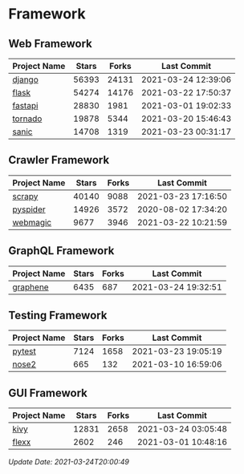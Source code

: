 # Framework

## Web Framework
| Project Name | Stars | Forks | Last Commit |
| ------------ | ----- | ----- | ----------- |
| [django](https://github.com/django/django) | 56393 | 24131 | 2021-03-24 12:39:06 |
| [flask](https://github.com/pallets/flask) | 54274 | 14176 | 2021-03-22 17:50:37 |
| [fastapi](https://github.com/tiangolo/fastapi) | 28830 | 1981 | 2021-03-01 19:02:33 |
| [tornado](https://github.com/tornadoweb/tornado) | 19878 | 5344 | 2021-03-20 15:46:43 |
| [sanic](https://github.com/sanic-org/sanic) | 14708 | 1319 | 2021-03-23 00:31:17 |

## Crawler Framework
| Project Name | Stars | Forks | Last Commit |
| ------------ | ----- | ----- | ----------- |
| [scrapy](https://github.com/scrapy/scrapy) | 40140 | 9088 | 2021-03-23 17:16:50 |
| [pyspider](https://github.com/binux/pyspider) | 14926 | 3572 | 2020-08-02 17:34:20 |
| [webmagic](https://github.com/code4craft/webmagic) | 9677 | 3946 | 2021-03-22 10:21:59 |

## GraphQL Framework
| Project Name | Stars | Forks | Last Commit |
| ------------ | ----- | ----- | ----------- |
| [graphene](https://github.com/graphql-python/graphene) | 6435 | 687 | 2021-03-24 19:32:51 |

## Testing Framework
| Project Name | Stars | Forks | Last Commit |
| ------------ | ----- | ----- | ----------- |
| [pytest](https://github.com/pytest-dev/pytest) | 7124 | 1658 | 2021-03-23 19:05:19 |
| [nose2](https://github.com/nose-devs/nose2) | 665 | 132 | 2021-03-10 16:59:06 |

## GUI Framework
| Project Name | Stars | Forks | Last Commit |
| ------------ | ----- | ----- | ----------- |
| [kivy](https://github.com/kivy/kivy) | 12831 | 2658 | 2021-03-24 03:05:48 |
| [flexx](https://github.com/flexxui/flexx) | 2602 | 246 | 2021-03-01 10:48:16 |

*Update Date: 2021-03-24T20:00:49*